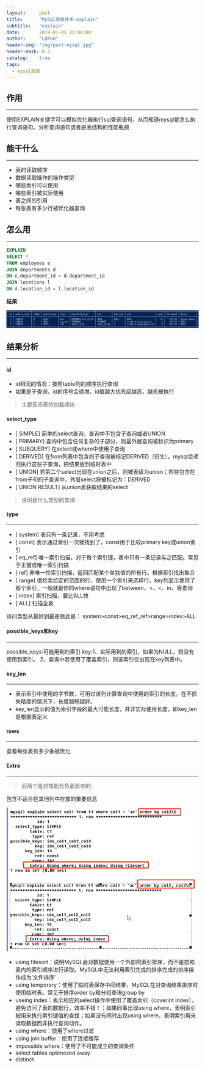 ```yaml
---
layout:     post
title:      "MySql高级技术-explain"
subtitle:   "explain"
date:       2019-01-05 23:00:00
author:     "LQFGH"
header-img: "img/post-mysql.jpg"
header-mask: 0.3
catalog:    true
tags:
  - mysql高级
---
```



## 作用

***



使用EXPLAIN关键字可以模拟优化器执行sql查询语句，从而知道mysql是怎么执行查询语句。分析查询语句或者是表结构的性能瓶颈


## 能干什么

***



* 表的读取顺序
* 数据读取操作的操作类型
* 哪些索引可以使用
* 哪些索引被实际使用
* 表之间的引用
* 每张表有多少行被优化器查询


## 怎么用

***



```sql
EXPLAIN
SELECT * 
FROM employees e
JOIN departments d
ON e.department_id = d.department_id
JOIN locations l
ON d.location_id = l.location_id
```

**结果**

![执行计划结果截图](/img/in-post/mysql-explain.jpg)


## 结果分析

***

#### **id**

* id相同的情况：按照table列的顺序执行查询
* 如果是子查询，id的序号会递增，id值越大优先级越高，越先被执行

 > 主要反应表的加载顺出
 
 
####  **select_type**

- [ SIMPLE] 简单的select查询，查询中不包含子查询或者UNION
- [ PRIMARY] 查询中包含任何复杂的子部分，则最外层查询被标识为primary
- [ SUBQUERY] 在select或where中使用子查询
- [ DERIVED] 在from列表中包含的子查询被标记DERIVED（衍生），mysql会递归执行这些子查询，把结果放到临时表中
- [ UNION] 若第二个select出现在union之后，则被表级为union；若特包含在from子句的子查询中，外层select将被标记为：DERIVED
- [ UNION RESULT] 从union表获取结果的select

> 说明是什么类型的查询


#### **type**

***



- [ system] 表只有一条记录，不用考虑
- [ const] 表示通过索引一次就找到了，const用于比较primary key或union索引
- [ eq_ref] 唯一索引扫描，对于每个索引键，表中只有一条记录与之匹配。常见于主键或唯一索引扫描
- [ ref] 非唯一性索引扫描，返回匹配某个单独值的所有行。根据索引找出集合
- [ range] 值检索给定的范围的行，使用一个索引来选择行。key列显示使用了那个索引，一般就是你的where语句中出现了between、>、<、in、等查询
- [ index] 索引扫描，要比ALL快
- [ ALL] 扫描全表  

访问类型从最好到最差依此是：
	system>const>eq_ref_ref>range>index>ALL


#### **possible_keys和key**

***



possible_keys:可能用到的索引
key:1、实际用到的索引，如果为NULL，则没有使用到索引。
	2、查询中若使用了覆盖索引，则该索引仅出现在key列表中。


#### **key_len**

***

* 表示索引中使用的字节数，可用过该列计算查询中使用的索引的长度。在不损失精度的情况下，长度越短越好。
* key_len显示的值为索引字段的最大可能长度，并非实际使用长度，即key_len是根据表定义


#### **rows**

***
查看每张表有多少条被优化


#### **Extra**

***

> 前两个是对性能有负面影响的

包含不适合在其他列中存放的重要信息

![extra对比](/img/in-post/mysql-explain1.jpg)


* using filesort：说明MySQL会对数据使用一个外部的索引排序，而不是按照表内的索引顺序进行读取。MySQL中无法利用索引完成的排序完成的排序操作成为‘文件排序’
* using temporary：使用了临时表保存中间结果，MySQL在对查询结果排序时使用临时表。常见于排序order by和分组查询group by
* useing index：表示相应的select操作中使用了覆盖索引（coverint index），避免访问了表的数据行，效率不错！；如果同事出现using where，表明索引被用来执行索引键值的查找；如果没有同时出现using where，表明索引用来读取数据而非执行查询动作。
* using where：使用了where过滤
* using join buffer：使用了连接缓存
* impossible where：使用了不可能成立的查询条件
* select tables optimezed away
* distinct